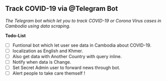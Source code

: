 ## Track COVID-19 via @Telegram Bot

*The Telegram bot which let you to track COVID-19 or Corona Virus cases in Cambodia using data scraping.*


**Todo-List**

 - [ ] Funtional bot which let user see data in Cambodia about COVID-19.
 - [ ] localization as English and Khmer.
 - [ ] Also get data with Another Country with query inline.
 - [ ] Notify when data is Change.
 - [ ] Set Secret Admin user to forward news through bot.
 - [ ] Alert people to take care themself ! 
